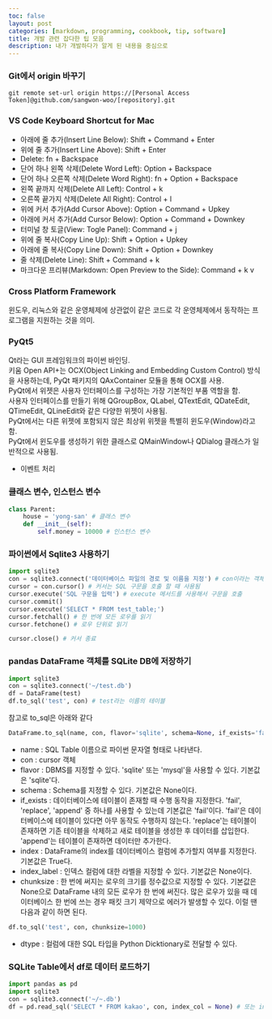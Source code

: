 ```yaml
---
toc: false
layout: post
categories: [markdown, programming, cookbook, tip, software]
title: 개발 관련 잡다한 팁 모음
description: 내가 개발하다가 알게 된 내용을 중심으로
---
```


### Git에서 origin 바꾸기
```shell
git remote set-url origin https://[Personal Access Token]@github.com/sangwon-woo/[repository].git
```

### VS Code Keyboard Shortcut for Mac
- 아래에 줄 추가(Insert Line Below): Shift + Command + Enter
- 위에 줄 추가(Insert Line Above): Shift + Enter
- Delete: fn + Backspace
- 단어 하나 왼쪽 삭제(Delete Word Left): Option + Backspace
- 단어 하나 오른쪽 삭제(Delete Word Right): fn + Option + Backspace
- 왼쪽 끝까지 삭제(Delete All Left): Control + k
- 오른쪽 끝가지 삭제(Delete All Right): Control + l
- 위에 커서 추가(Add Cursor Above): Option + Command + Upkey
- 아래에 커서 추가(Add Cursor Below): Option + Command + Downkey
- 터미널 창 토글(View: Togle Panel): Command + j
- 위에 줄 복사(Copy Line Up): Shift + Option + Upkey
- 아래에 줄 복사(Copy Line Down): Shift + Option + Downkey
- 줄 삭제(Delete Line): Shift + Command + k
- 마크다운 프리뷰(Markdown: Open Preview to the Side): Command + k v

### Cross Platform Framework
윈도우, 리눅스와 같은 운영체제에 상관없이 같은 코드로 각 운영체제에서 동작하는 프로그램을 지원하는 것을 의미.

### PyQt5
Qt라는 GUI 프레임워크의 파이썬 바인딩.  
키움 Open API+는 OCX(Object Linking and Embedding Custom Control) 방식을 사용하는데, PyQt 패키지의 QAxContainer 모듈을 통해 OCX를 사용.  
PyQt에서 위젯은 사용자 인터페이스를 구성하는 가장 기본적인 부품 역할을 함.  
사용자 인터페이스를 만들기 위해 QGroupBox, QLabel, QTextEdit, QDateEdit, QTimeEdit, QLineEdit와 같은 다양한 위젯이 사용됨.  
PyQt에서는 다른 위젯에 포함되지 않은 최상위 위젯을 특별히 윈도우(Window)라고 함.  
PyQt에서 윈도우를 생성하기 위한 클래스로 QMainWindow나 QDialog 클래스가 일반적으로 사용됨.  

- 이벤트 처리


### 클래스 변수, 인스턴스 변수
```python
class Parent:
    house = 'yong-san' # 클래스 변수
    def __init__(self):
        self.money = 10000 # 인스턴스 변수
```

### 파이썬에서 Sqlite3 사용하기
```python
import sqlite3
con = sqlite3.connect('데이터베이스 파일의 경로 및 이름을 지정') # con이라는 객체를 통해 데이터베이스를 조작
cursor = con.cursor() # 커서는 SQL 구문을 호출 할 때 사용됨
cursor.execute('SQL 구문을 입력') # execute 메서드를 사용해서 구문을 호출
cursor.commit()
cursor.execute('SELECT * FROM test_table;')
cursor.fetchall() # 한 번에 모든 로우를 읽기
cursor.fetchone() # 로우 단위로 읽기

cursor.close() # 커서 종료
```

### pandas DataFrame 객체를 SQLite DB에 저장하기
```python
import sqlite3
con = sqlite3.connect('~/test.db')
df = DataFrame(test)
df.to_sql('test', con) # test라는 이름의 테이블
```
참고로 to_sql은 아래와 같다  
``` python
DataFrame.to_sql(name, con, flavor='sqlite', schema=None, if_exists='fail', index=True, index_label=None, chunksize=None, dtype=None)  
```
- name : SQL Table 이름으로 파이썬 문자열 형태로 나타낸다. 
- con : cursor 객체
- flavor : DBMS를 지정할 수 있다. 'sqlite' 또는 'mysql'을 사용할 수 있다. 기본값은 'sqlite'다.
- schema : Schema를 지정할 수 있다. 기본값은 None이다.
- if_exists : 데이터베이스에 테이블이 존재할 때 수행 동작을 지정한다. 
'fail', 'replace', 'append' 중 하나를 사용할 수 있는데 기본값은 'fail'이다.
'fail'은 데이터베이스에 테이블이 있다면 아무 동작도 수행하지 않는다. 
'replace'는 테이블이 존재하면 기존 테이블을 삭제하고 새로 테이블을 생성한 후 데이터를 삽입한다. 
'append'는 테이블이 존재하면 데이터만 추가한다. 
- index : DataFrame의 index를 데이터베이스 컬럼에 추가할지 여부를 지정한다. 기본값은 True다.
- index_label : 인덱스 컬럼에 대한 라벨을 지정할 수 있다. 기본값은 None이다. 
- chunksize : 한 번에 써지는 로우의 크기를 정수값으로 지정할 수 있다. 기본값은 None으로 DataFrame 내의 모든 로우가 한 번에 써진다. 
많은 로우가 있을 때 데이터베이스 한 번에 쓰는 경우 패킷 크기 제약으로 에러가 발생할 수 있다.
이럴 땐 다음과 같이 하면 된다.
```python
df.to_sql('test', con, chunksize=1000)
```
- dtype : 컬럼에 대한 SQL 타입을 Python Dicktionary로 전달할 수 있다. 

### SQLite Table에서 df로 데이터 로드하기
``` python
import pandas as pd
import sqlite3
con = sqlite3.connect('~/~.db')
df = pd.read_sql('SELECT * FROM kakao', con, index_col = None) # 또는 index_col = 'index'
```






























